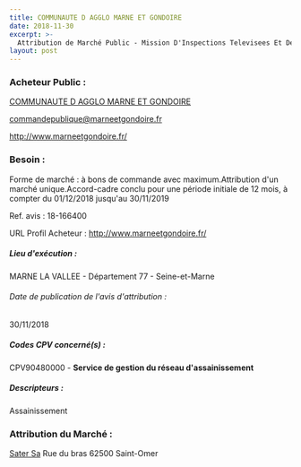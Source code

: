 ```yaml
---
title: COMMUNAUTE D AGGLO MARNE ET GONDOIRE
date: 2018-11-30
excerpt: >-
  Attribution de Marché Public - Mission D'Inspections Televisees Et De Controles Reception De Travaux De Mise En Conformite Et De Rehabilitation Des Reseaux D'Assainissement
layout: post
---
```


### Acheteur Public : 
<a href="/acheteur-137/siren-247700594"> COMMUNAUTE D AGGLO MARNE ET GONDOIRE</a><br/>



commandepublique@marneetgondoire.fr


http://www.marneetgondoire.fr/
### Besoin :

Forme de marché : à bons de commande avec maximum.Attribution d'un marché unique.Accord-cadre conclu pour une période initiale de 12 mois, à compter du 01/12/2018 jusqu'au 30/11/2019

Ref. avis : 18-166400

URL Profil Acheteur : http://www.marneetgondoire.fr/

##### Lieu d'exécution :

MARNE LA VALLEE - Département 77 - Seine-et-Marne

###### Date de publication de l'avis d'attribution : 
30/11/2018

##### Codes CPV concerné(s) :
CPV90480000 - **Service de gestion du réseau d'assainissement** <br/>

##### Descripteurs :
Assainissement <br/>

### Attribution du Marché :
<a href="/entreprise-555/siren-400054383"> Sater Sa</a>    Rue du bras 62500 Saint-Omer <br/>
